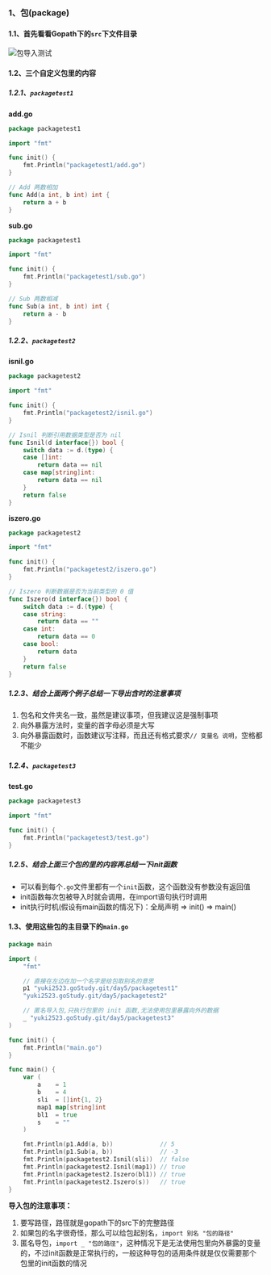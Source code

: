 ### 1、包(package)

#### 1.1、首先看看Gopath下的`src`下文件目录

![包导入测试](image/包导入测试.png)

#### 1.2、三个自定义包里的内容

##### 1.2.1、`packagetest1`

**add.go**

```go
package packagetest1

import "fmt"

func init() {
	fmt.Println("packagetest1/add.go")
}

// Add 两数相加
func Add(a int, b int) int {
	return a + b
}

```

**sub.go**

```go
package packagetest1

import "fmt"

func init() {
	fmt.Println("packagetest1/sub.go")
}

// Sub 两数相减
func Sub(a int, b int) int {
	return a - b
}

```

##### 1.2.2、`packagetest2`

**isnil.go**

```go
package packagetest2

import "fmt"

func init() {
	fmt.Println("packagetest2/isnil.go")
}

// Isnil 判断引用数据类型是否为 nil
func Isnil(d interface{}) bool {
	switch data := d.(type) {
	case []int:
		return data == nil
	case map[string]int:
		return data == nil
	}
	return false
}

```

**iszero.go**

```go
package packagetest2

import "fmt"

func init() {
	fmt.Println("packagetest2/iszero.go")
}

// Iszero 判断数据是否为当前类型的 0 值
func Iszero(d interface{}) bool {
	switch data := d.(type) {
	case string:
		return data == ""
	case int:
		return data == 0
	case bool:
		return data
	}
	return false
}

```

##### 1.2.3、结合上面两个例子总结一下导出含时的注意事项

1. 包名和文件夹名一致，虽然是建议事项，但我建议这是强制事项
2. 向外暴露方法时，变量的首字母必须是大写
3. 向外暴露函数时，函数建议写注释，而且还有格式要求`// 变量名 说明`，空格都不能少

##### 1.2.4、`packagetest3`

**test.go**

```go
package packagetest3

import "fmt"

func init() {
	fmt.Println("packagetest3/test.go")
}

```

##### 1.2.5、结合上面三个包的里的内容再总结一下init函数

- 可以看到每个`.go`文件里都有一个`init`函数，这个函数没有参数没有返回值
- init函数每次包被导入时就会调用，在import语句执行时调用
- init执行时机(假设有main函数的情况下)：全局声明 => init() => main()

#### 1.3、使用这些包的主目录下的`main.go`

```go
package main

import (
	"fmt"

	// 直接在左边在加一个名字是给包取别名的意思
	p1 "yuki2523.goStudy.git/day5/packagetest1"
	"yuki2523.goStudy.git/day5/packagetest2"

	// 匿名导入包,只执行包里的 init 函数,无法使用包里暴露向外的数据
	_ "yuki2523.goStudy.git/day5/packagetest3"
)

func init() {
	fmt.Println("main.go")
}

func main() {
	var (
		a    = 1
		b    = 4
		sli  = []int{1, 2}
		map1 map[string]int
		bl1  = true
		s    = ""
	)

	fmt.Println(p1.Add(a, b))             // 5
	fmt.Println(p1.Sub(a, b))             // -3
	fmt.Println(packagetest2.Isnil(sli))  // false
	fmt.Println(packagetest2.Isnil(map1)) // true
	fmt.Println(packagetest2.Iszero(bl1)) // true
	fmt.Println(packagetest2.Iszero(s))   // true
}

```

**导入包的注意事项：**

1. 要写路径，路径就是gopath下的src下的完整路径
2. 如果包的名字很奇怪，那么可以给包起别名，`import 别名 "包的路径"`
3. 匿名导包，`import _ "包的路径"`，这种情况下是无法使用包里向外暴露的变量的，不过init函数是正常执行的，一般这种导包的适用条件就是仅仅需要那个包里的init函数的情况














